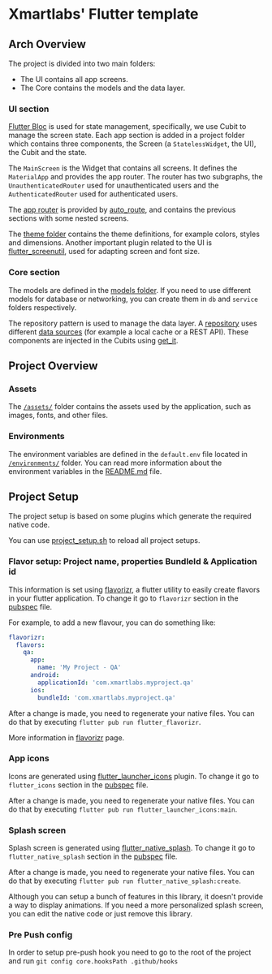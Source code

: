 # Xmartlabs' Flutter template

## Arch Overview 

The project is divided into two main folders:
- The UI contains all app screens.
- The Core contains the models and the data layer.

### UI section

[Flutter Bloc][bloc] is used for state management, specifically, we use Cubit to manage the screen state.
Each app section is added in a project folder which contains three components, the Screen (a `StatelessWidget`, the UI), the Cubit and the state.

The `MainScreen` is the Widget that contains all screens. It defines the `MaterialApp` and provides the app router.
The router has two subgraphs, the `UnauthenticatedRouter` used for unauthenticated users and the `AuthenticatedRouter` used for authenticated users.

The [app router][app_router] is provided by [auto_route][auto_route], and contains the previous sections with some nested screens.

The [theme folder][theme] contains the theme definitions, for example colors, styles and dimensions. 
Another important plugin related to the UI is [flutter_screenutil][flutter_screenutil], used for adapting screen and font size.

### Core section

The models are defined in the [models folder][models]. If you need to use different models for database or networking, you can create them in `db` and `service` folders respectively.

The repository pattern is used to manage the data layer.
A [repository][repository_folder] uses different [data sources][data_source_folder] (for example a local cache or a REST API).
These components are injected in the Cubits using [get_it][get_it].

## Project Overview

### Assets
The [`/assets/`](./assets) folder contains the assets used by the application, such as images, fonts, and other files.

### Environments

The environment variables are defined in the `default.env` file located in [`/environments/`](./environments) folder.
You can read more information about the environment variables in the [README.md](./environments/README.md) file.

## Project Setup

The project setup is based on some plugins which generate the required native code.

You can use [project_setup.sh](scripts/project_setup.sh) to reload all project setups.

### Flavor setup: Project name, properties BundleId & Application id
This information is set using [flavorizr], a flutter utility to easily create flavors in your flutter application. 
To change it go to `flavorizr` section in the [pubspec] file.

For example, to add a new flavour, you can do something like:
```yaml
flavorizr:
  flavors:
    qa:
      app:
        name: 'My Project - QA'
      android:
        applicationId: 'com.xmartlabs.myproject.qa'
      ios:
        bundleId: 'com.xmartlabs.myproject.qa'
```

After a change is made, you need to regenerate your native files.
You can do that by executing `flutter pub run flutter_flavorizr`.

More information in [flavorizr] page.

### App icons

Icons are generated using [flutter_launcher_icons] plugin.
To change it go to `flutter_icons` section in the [pubspec] file.

After a change is made, you need to regenerate your native files.
You can do that by executing `flutter pub run flutter_launcher_icons:main`.


### Splash screen

Splash screen is generated using [flutter_native_splash].
To change it go to `flutter_native_splash` section in the [pubspec] file.

After a change is made, you need to regenerate your native files.
You can do that by executing `flutter pub run flutter_native_splash:create`.

Although you can setup a bunch of features in this library, it doesn't provide a way to display animations.
If you need a more personalized splash screen, you can edit the native code or just remove this library. 

### Pre Push config

In order to setup pre-push hook you need to go to the root of the project and run `git config core.hooksPath .github/hooks`

[flavorizr]: https://pub.dev/packages/flutter_flavorizr
[flutter_launcher_icons]: https://pub.dev/packages/flutter_launcher_icons
[flutter_native_splash]: https://pub.dev/packages/flutter_native_splash
[pubspec]: ./pubspec.yaml
[app_router]: https://github.com/xmartlabs/flutter-template/blob/main/lib/ui/app_router.dart
[bloc]: https://bloclibrary.dev
[auto_route]: https://pub.dev/packages/auto_route
[theme]: https://github.com/xmartlabs/flutter-template/tree/main/lib/ui/theme
[flutter_screenutil]: https://pub.dev/packages/flutter_screenutil
[models]: https://github.com/xmartlabs/flutter-template/tree/main/lib/core/model
[repository_folder]: https://github.com/xmartlabs/flutter-template/tree/main/lib/core/repository
[data_source_folder]: https://github.com/xmartlabs/flutter-template/tree/main/lib/core/source
[get_it]: https://pub.dev/packages/get_it
